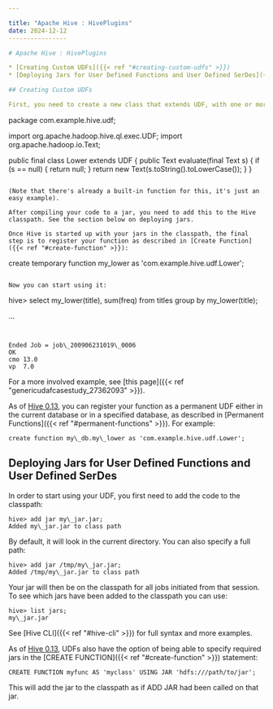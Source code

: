 ```yaml
---

title: "Apache Hive : HivePlugins"
date: 2024-12-12
----------------

# Apache Hive : HivePlugins

* [Creating Custom UDFs]({{< ref "#creating-custom-udfs" >}})
* [Deploying Jars for User Defined Functions and User Defined SerDes]({{< ref "#deploying-jars-for-user-defined-functions-and-user-defined-serdes" >}})

## Creating Custom UDFs

First, you need to create a new class that extends UDF, with one or more methods named evaluate.

```
package com.example.hive.udf;

import org.apache.hadoop.hive.ql.exec.UDF;
import org.apache.hadoop.io.Text;

public final class Lower extends UDF {
  public Text evaluate(final Text s) {
    if (s == null) { return null; }
    return new Text(s.toString().toLowerCase());
  }
}

```

(Note that there's already a built-in function for this, it's just an easy example).

After compiling your code to a jar, you need to add this to the Hive classpath. See the section below on deploying jars.

Once Hive is started up with your jars in the classpath, the final step is to register your function as described in [Create Function]({{< ref "#create-function" >}}):

```
create temporary function my\_lower as 'com.example.hive.udf.Lower';

```

Now you can start using it:

```
hive> select my\_lower(title), sum(freq) from titles group by my\_lower(title);

...
```


Ended Job = job\_200906231019\_0006
OK
cmo	13.0
vp	7.0

```

For a more involved example, see [this page]({{< ref "genericudafcasestudy_27362093" >}}).

As of [Hive 0.13](https://issues.apache.org/jira/browse/HIVE-6047), you can register your function as a permanent UDF either in the current database or in a specified database, as described in [Permanent Functions]({{< ref "#permanent-functions" >}}). For example:

```
create function my\_db.my\_lower as 'com.example.hive.udf.Lower';
```

## Deploying Jars for User Defined Functions and User Defined SerDes

In order to start using your UDF, you first need to add the code to the classpath:

```
hive> add jar my\_jar.jar;
Added my\_jar.jar to class path

```

By default, it will look in the current directory. You can also specify a full path:

```
hive> add jar /tmp/my\_jar.jar;
Added /tmp/my\_jar.jar to class path

```

Your jar will then be on the classpath for all jobs initiated from that session. To see which jars have been added to the classpath you can use:

```
hive> list jars;
my\_jar.jar

```

See [Hive CLI]({{< ref "#hive-cli" >}}) for full syntax and more examples.

As of [Hive 0.13](https://issues.apache.org/jira/browse/HIVE-6380), UDFs also have the option of being able to specify required jars in the [CREATE FUNCTION]({{< ref "#create-function" >}}) statement:

```
CREATE FUNCTION myfunc AS 'myclass' USING JAR 'hdfs:///path/to/jar';
```

This will add the jar to the classpath as if ADD JAR had been called on that jar. 

